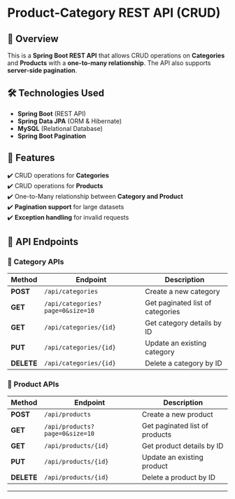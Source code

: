 # Product-Category REST API (CRUD)

## 📌 Overview
This is a **Spring Boot REST API** that allows CRUD operations on **Categories** and **Products** with a **one-to-many relationship**. The API also supports **server-side pagination**.

## 🛠️ Technologies Used
- **Spring Boot** (REST API)
- **Spring Data JPA** (ORM & Hibernate)
- **MySQL** (Relational Database)
- **Spring Boot Pagination**

## 🚀 Features
✔️ CRUD operations for **Categories**  
✔️ CRUD operations for **Products**  
✔️ One-to-Many relationship between **Category and Product**  
✔️ **Pagination support** for large datasets  
✔️ **Exception handling** for invalid requests  

## 🚀 API Endpoints

### **📌 Category APIs**
| Method | Endpoint | Description |
|--------|---------|-------------|
| **POST** | `/api/categories` | Create a new category |
| **GET** | `/api/categories?page=0&size=10` | Get paginated list of categories |
| **GET** | `/api/categories/{id}` | Get category details by ID |
| **PUT** | `/api/categories/{id}` | Update an existing category |
| **DELETE** | `/api/categories/{id}` | Delete a category by ID |

### **📌 Product APIs**
| Method | Endpoint | Description |
|--------|---------|-------------|
| **POST** | `/api/products` | Create a new product |
| **GET** | `/api/products?page=0&size=10` | Get paginated list of products |
| **GET** | `/api/products/{id}` | Get product details by ID |
| **PUT** | `/api/products/{id}` | Update an existing product |
| **DELETE** | `/api/products/{id}` | Delete a product by ID |

---
